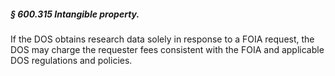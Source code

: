 ##### § 600.315 Intangible property. #####

If the DOS obtains research data solely in response to a FOIA request, the DOS may charge the requester fees consistent with the FOIA and applicable DOS regulations and policies.